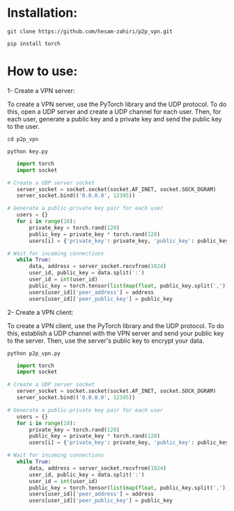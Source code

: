 # Installation:

```
git clone https://github.com/hesam-zahiri/p2p_vpn.git
```
```
pip install torch
````
# How to use:

1- Create a VPN server:

To create a VPN server, use the PyTorch library and the UDP protocol. To do this, open a UDP server and create a UDP channel for each user. Then, for each user, generate a public key and a private key and send the public key to the user.
```
cd p2p_vpn
```
```
python key.py
```

```python
   import torch
   import socket

# Create a UDP server socket
   server_socket = socket.socket(socket.AF_INET, socket.SOCK_DGRAM)
   server_socket.bind(('0.0.0.0', 12345))

# Generate a public-private key pair for each user
   users = {}
   for i in range(10):
       private_key = torch.rand(128)
       public_key = private_key * torch.rand(128)
       users[i] = {'private_key': private_key, 'public_key': public_key}

# Wait for incoming connections
   while True:
       data, address = server_socket.recvfrom(1024)
       user_id, public_key = data.split(':')
       user_id = int(user_id)
       public_key = torch.tensor(list(map(float, public_key.split(','))))
       users[user_id]['peer_address'] = address
       users[user_id]['peer_public_key'] = public_key
```
2- Create a VPN client:

To create a VPN client, use the PyTorch library and the UDP protocol. To do this, establish a UDP channel with the VPN server and send your public key to the server. Then, use the server's public key to encrypt your data.

```
python p2p_vpn.py
```

```python
   import torch
   import socket

# Create a UDP server socket
   server_socket = socket.socket(socket.AF_INET, socket.SOCK_DGRAM)
   server_socket.bind(('0.0.0.0', 12345))

# Generate a public-private key pair for each user
   users = {}
   for i in range(10):
       private_key = torch.rand(128)
       public_key = private_key * torch.rand(128)
       users[i] = {'private_key': private_key, 'public_key': public_key}

# Wait for incoming connections
   while True:
       data, address = server_socket.recvfrom(1024)
       user_id, public_key = data.split(':')
       user_id = int(user_id)
       public_key = torch.tensor(list(map(float, public_key.split(','))))
       users[user_id]['peer_address'] = address
       users[user_id]['peer_public_key'] = public_key
```
